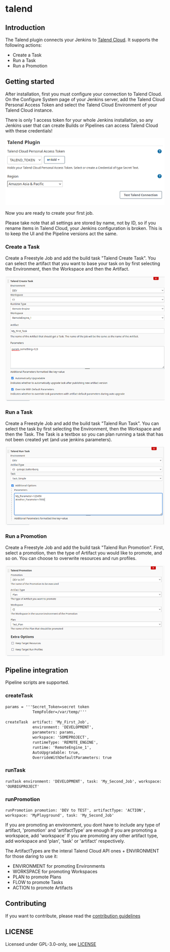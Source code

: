 # talend

## Introduction

The Talend plugin connects your Jenkins to [Talend Cloud](https://cloud.talend.com). It supports the following actions:

- Create a Task
- Run a Task
- Run a Promotion

## Getting started

After installation, first you must configure your connection to Talend Cloud. On the Configure System page of your Jenkins server,
add the Talend Cloud Personal Access Token and select the Talend Cloud Environment of your Talend Cloud instance.

There is only 1 access token for your whole Jenkins installation, so any Jenkins user that can create Builds or Pipelines can access
Talend Cloud with these credentials!

![Configuration](docs/images/globalconfig.png "Global Configuration")

Now you are ready to create your first job.

Please take note that all settings are stored by name, not by ID, so if you rename items in Talend Cloud, your Jenkins configuration is
broken. This is to keep the UI and the Pipeline versions act the same.

### Create a Task

Create a Freestyle Job and add the build task "Talend Create Task". You can select the artifact that you want to base your task on 
by first selecting the Environment, then the Workspace and then the Artifact.

![Create a New Task Image](docs/images/createtask.png "Create a New Task")

### Run a Task

Create a Freestyle Job and add the build task "Talend Run Task". You can select the task by first selecting the 
Environment, then the Workspace and then the Task.
The Task is a textbox so you can plan running a task that has not been created yet (and use jenkins parameters).

![Run a Task Image](docs/images/runtask.png "Run a Task")


### Run a Promotion

Create a Freestyle Job and add the build task "Talend Run Promotion". First, select a promotion, then the type of Artifact you would 
like to promote, and so on.
You can choose to overwrite resources and run profiles.

![Run a Task Image](docs/images/runpromotion.png "Run a Task")


## Pipeline integration

Pipeline scripts are supported. 

### createTask

```
params = '''Secret_Token=secret token
            TempFolder=/var/temp/''' 
    
createTask  artifact: 'My_First_Job', 
            environment: 'DEVELOPMENT', 
            parameters: params,
            workspace: 'SOMEPROJECT',
            runtimeType: 'REMOTE_ENGINE',
            runtime: 'RemoteEngine_1',
            AutoUpgradable: true,
            OverrideWithDefaultParameters: true
```

### runTask

```
runTask environment: 'DEVELOPMENT', task: 'My_Second_Job', workspace: 'OURBIGPROJECT'
```

### runPromotion

```
runPromotion promotion: 'DEV to TEST', artifactType: 'ACTION', workspace: 'MyPlayground', task: 'My_Second_Job'
```

If you are promoting an environment, you dont have to include any type of artifact, 'promotion' and 'artifactType' are enough
If you are promoting a workspace, add 'workspace'
If you are promoting any other artifact type, add workspace and 'plan', 'task' or 'artifact' respectively.

The ArtifactTypes are the interal Talend Cloud API ones + ENVIRONMENT for those daring to use it:

- ENVIRONMENT for promoting Environments
- WORKSPACE for promoting Workspaces
- PLAN to promote Plans
- FLOW to promote Tasks
- ACTION to promote Artifacts


## Contributing

If you want to contribute, please read the [contribution guidelines](CONTRIBUTING.md)

## LICENSE

Licensed under GPL-3.0-only, see [LICENSE](LICENSE.md)

